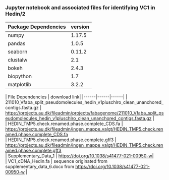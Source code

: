 ### Jupyter notebook and associated files for identifying VC1 in Hedin/2

| Package Dependencies | version | 
|------|------|
|  numpy            |         1.17.5            | 
|  pandas           |         1.0.5  |
|  seaborn           |        0.11.2  | 
|  clustalw             |      2.1   | 
|  bokeh          |           2.4.3          | 
|  biopython      |           1.7            | 
|  matplotlib       |          3.2.2           | 

| File Dependencies | download link| 
|------|------|------|
|  211010_Vfaba_split_pseudomolecules_hedin_v1pluschlro_clean_unanchored_contigs.fasta.gz    |  https://projects.au.dk/fileadmin/projects/fabagenome/211010_Vfaba_split_pseudomolecules_hedin_v1pluschlro_clean_unanchored_contigs.fasta.gz            |   
|  HEDIN_TMP5.check.renamed.phase.complete_CDS.fa           |         https://projects.au.dk/fileadmin/ingen_mappe_valgt/HEDIN_TMP5.check.renamed.phase.complete_CDS.fa  
|  HEDIN_TMP5.check.renamed.phase.complete.gff3           |        https://projects.au.dk/fileadmin/ingen_mappe_valgt/HEDIN_TMP5.check.renamed.phase.complete.gff3    
|  Supplementary_Data_1          | https://doi.org/10.1038/s41477-021-00950-w|      
|  VC1_cDNA_Hedin.fa          | sequence originated from supplementary_data_6.docx from https://doi.org/10.1038/s41477-021-00950-w |





